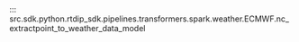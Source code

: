 ::: src.sdk.python.rtdip_sdk.pipelines.transformers.spark.weather.ECMWF.nc_extractpoint_to_weather_data_model